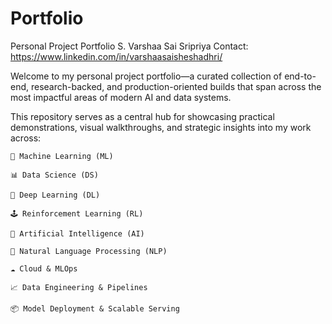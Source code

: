 # Portfolio
Personal Project Portfolio
S. Varshaa Sai Sripriya
Contact: https://www.linkedin.com/in/varshaasaisheshadhri/

Welcome to my personal project portfolio—a curated collection of end-to-end, research-backed, and production-oriented builds that span across the most impactful areas of modern AI and data systems.

This repository serves as a central hub for showcasing practical demonstrations, visual walkthroughs, and strategic insights into my work across:

    🧠 Machine Learning (ML)

    📊 Data Science (DS)

    🤖 Deep Learning (DL)

    🕹️ Reinforcement Learning (RL)

    🧬 Artificial Intelligence (AI)

    🧩 Natural Language Processing (NLP)

    ☁️ Cloud & MLOps

    📈 Data Engineering & Pipelines

    📦 Model Deployment & Scalable Serving
